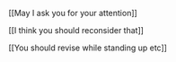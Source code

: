 
[[May I ask you for your attention]]

[[I think you should reconsider that]]

[[You should revise while standing up etc]]